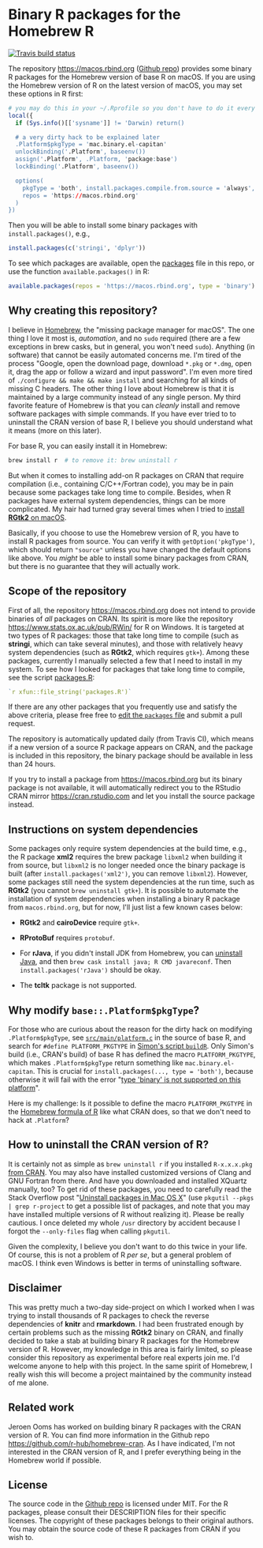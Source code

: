 # Binary R packages for the Homebrew R

[![Travis build status](https://travis-ci.com/yihui/homebrew-r-packages.svg?branch=master)](https://travis-ci.com/yihui/homebrew-r-packages)

The repository https://macos.rbind.org ([Github repo](https://github.com/yihui/homebrew-r-packages)) provides some binary R packages for the Homebrew version of base R on macOS. If you are using the Homebrew version of R on the latest version of macOS, you may set these options in R first:

```r
# you may do this in your ~/.Rprofile so you don't have to do it every time
local({
  if (Sys.info()[['sysname']] != 'Darwin) return()

  # a very dirty hack to be explained later
  .Platform$pkgType = 'mac.binary.el-capitan'
  unlockBinding('.Platform', baseenv())
  assign('.Platform', .Platform, 'package:base')
  lockBinding('.Platform', baseenv())

  options(
    pkgType = 'both', install.packages.compile.from.source = 'always',
    repos = 'https://macos.rbind.org'
  )
})
```

Then you will be able to install some binary packages with `install.packages()`, e.g.,

```r
install.packages(c('stringi', 'dplyr'))
```

To see which packages are available, open the [packages](https://github.com/yihui/homebrew-r-packages/blob/master/packages) file in this repo, or use the function `available.packages()` in R:

```r
available.packages(repos = 'https://macos.rbind.org', type = 'binary')
```

## Why creating this repository?

I believe in [Homebrew](https://brew.sh), the "missing package manager for macOS". The one thing I love it most is, _automation_, and no `sudo` required (there are a few exceptions in brew casks, but in general, you won't need `sudo`). Anything (in software) that cannot be easily automated concerns me. I'm tired of the process "Google, open the download page, download `*.pkg` or `*.dmg`, open it, drag the app or follow a wizard and input password". I'm even more tired of `./configure && make && make install` and searching for all kinds of missing C headers. The other thing I love about Homebrew is that it is maintained by a large community instead of any single person. My third favorite feature of Homebrew is that you can _cleanly_ install and remove software packages with simple commands. If you have ever tried to to uninstall the CRAN version of base R, I believe you should understand what it means (more on this later).

For base R, you can easily install it in Homebrew:

```sh
brew install r  # to remove it: brew uninstall r
```

But when it comes to installing add-on R packages on CRAN that require compilation (i.e., containing C/C++/Fortran code), you may be in pain because some packages take long time to compile. Besides, when R packages have external system dependencies, things can be more complicated. My hair had turned gray several times when I tried to [install **RGtk2** on macOS](https://yihui.name/en/2018/01/install-rgtk2-macos/).

Basically, if you choose to use the Homebrew version of R, you have to install R packages from source. You can verify it with `getOption('pkgType')`, which should return `"source"` unless you have changed the default options like above. You _might_ be able to install some binary packages from CRAN, but there is no guarantee that they will actually work.

## Scope of the repository

First of all, the repository https://macos.rbind.org does not intend to provide binaries of _all_ packages on CRAN. Its spirit is more like the repository https://www.stats.ox.ac.uk/pub/RWin/ for R on Windows. It is targeted at two types of R packages: those that take long time to compile (such as **stringi**, which can take several minutes), and those with relatively heavy system dependencies (such as **RGtk2**, which requires `gtk+`). Among these packages, currently I manually selected a few that I need to install in my system. To see how I looked for packages that take long time to compile, see the script [packages.R](https://github.com/yihui/homebrew-r-packages/blob/master/packages.R):

```r
`r xfun::file_string('packages.R')`
```

If there are any other packages that you frequently use and satisfy the above criteria, please free free to [edit the `packages` file](https://github.com/yihui/homebrew-r-packages/edit/master/packages) and submit a pull request.

The repository is automatically updated daily (from Travis CI), which means if a new version of a source R package appears on CRAN, and the package is included in this repository, the binary package should be available in less than 24 hours.

If you try to install a package from https://macos.rbind.org but its binary package is not available, it will automatically redirect you to the RStudio CRAN mirror https://cran.rstudio.com and let you install the source package instead.

## Instructions on system dependencies

Some packages only require system dependencies at the build time, e.g., the R package **xml2** requires the brew package `libxml2` when building it from source, but `libxml2` is no longer needed once the binary package is built (after `install.packages('xml2')`, you can remove `libxml2`). However, some packages still need the system dependencies at the run time, such as **RGtk2** (you cannot `brew uninstall gtk+`). It is possible to automate the installation of system dependencies when installing a binary R package from `macos.rbind.org`, but for now, I'll just list a few known cases below:

- **RGtk2** and **cairoDevice** require `gtk+`.

- **RProtoBuf** requires `protobuf`.

- For **rJava**, if you didn't install JDK from Homebrew, you can [uninstall Java](https://www.java.com/en/download/help/mac_uninstall_java.xml), and then `brew cask install java; R CMD javareconf`. Then `install.packages('rJava')` should be okay.

- The **tcltk** package is not supported.

## Why modify `base::.Platform$pkgType`?

For those who are curious about the reason for the dirty hack on modifying `.Platform$pkgType`, see [`src/main/platform.c`](https://github.com/wch/r-source/blob/e4e1efe/src/main/platform.c#L176-L180) in the source of base R, and search for `#define PLATFORM_PKGTYPE` in [Simon's script `buildR`](https://svn.r-project.org/R-dev-web/trunk/QA/Simon/R-build/buildR). Only Simon's build (i.e., CRAN's build) of base R has defined the macro `PLATFORM_PKGTYPE`, which makes `.Platform$pkgType` return something like `mac.binary.el-capitan`. This is crucial for `install.packages(..., type = 'both')`, because otherwise it will fail with the error "[type 'binary' is not supported on this platform](https://github.com/wch/r-source/blob/a44aa4737/src/library/utils/R/packages2.R#L142-L145)".

Here is my challenge: Is it possible to define the macro `PLATFORM_PKGTYPE` in the [Homebrew formula of R](https://github.com/Homebrew/homebrew-core/blob/master/Formula/r.rb) like what CRAN does, so that we don't need to hack at `.Platform`?

## How to uninstall the CRAN version of R?

It is certainly not as simple as `brew uninstall r` if you installed `R-x.x.x.pkg` [from CRAN](https://cran.rstudio.com/bin/macosx/). You may also have installed customized versions of Clang and GNU Fortran from there. And have you downloaded and installed XQuartz manually, too? To get rid of these packages, you need to carefully read the Stack Overflow post "[Uninstall packages in Mac OS X](https://stackoverflow.com/q/25925752/559676)" (use `pkgutil --pkgs | grep r-project` to get a possible list of packages, and note that you may have installed multiple versions of R without realizing it). Please be really cautious. I once deleted my whole `/usr` directory by accident because I forgot the `--only-files` flag when calling `pkgutil`.

Given the complexity, I believe you don't want to do this twice in your life. Of course, this is not a problem of R _per se_, but a general problem of macOS. I think even Windows is better in terms of uninstalling software.

## Disclaimer

This was pretty much a two-day side-project on which I worked when I was trying to install thousands of R packages to check the reverse dependencies of **knitr** and **rmarkdown**. I had been frustrated enough by certain problems such as the missing **RGtk2** binary on CRAN, and finally decided to take a stab at building binary R packages for the Homebrew version of R. However, my knowledge in this area is fairly limited, so please consider this repository as experimental before real experts join me. I'd welcome anyone to help with this project. In the same spirit of Homebrew, I really wish this will become a project maintained by the community instead of me alone. 

## Related work

Jeroen Ooms has worked on building binary R packages with the CRAN version of R. You can find more information in the Github repo <https://github.com/r-hub/homebrew-cran>. As I have indicated, I'm not interested in the CRAN version of R, and I prefer everything being in the Homebrew world if possible.

## License

The source code in the [Github repo](https://github.com/yihui/homebrew-r-packages) is licensed under MIT. For the R packages, please consult their DESCRIPTION files for their specific licenses. The copyright of these packages belongs to their original authors. You may obtain the source code of these R packages from CRAN if you wish to.
